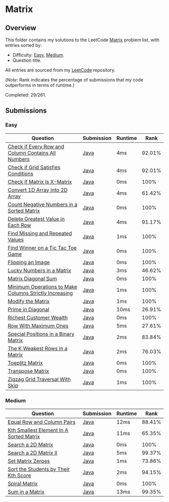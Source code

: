 # Matrix

## Overview
This folder contains my solutions to the LeetCode [Matrix](https://leetcode.com/problem-list/matrix/) problem list,
with entries sorted by:
- Difficulty: [Easy](#easy), [Medium](#medium).
- Question title.

All entries are sourced from my [LeetCode](https://github.com/shumarb/leetcode) repository.

(*Note*: Rank indicates the percentage of submissions that my code outperforms in terms of runtime.)

Completed: 29/261.

## Submissions
### Easy
| Question                                                                                                                                                    | Submission                                                                                                              | Runtime | Rank   |
|-------------------------------------------------------------------------------------------------------------------------------------------------------------|-------------------------------------------------------------------------------------------------------------------------|---------|--------|
| [Check if Every Row and Column Contains All Numbers](https://leetcode.com/problems/check-if-every-row-and-column-contains-all-numbers/description/)         | [Java](https://github.com/shumarb/leetcode/blob/main/submissions/CheckIfEveryRowAndColumnContainsAllNumbers.java)       | 4ms     | 92.01% |
| [Check if Grid Satisfies Conditions](https://leetcode.com/problems/check-if-grid-satisfies-conditions/description/)                                         | [Java](https://github.com/shumarb/leetcode/blob/main/submissions/CheckIfEveryRowAndColumnContainsAllNumbers.java)       | 4ms     | 92.01% |
| [Check if Matrix Is X-Matrix](https://leetcode.com/problems/check-if-matrix-is-x-matrix/description/)                                                       | [Java](https://github.com/shumarb/leetcode/blob/main/submissions/CheckIfMatrixIsXMatrix.java)                           | 0ms     | 100%   |
| [Convert 1D Array into 2D Array](https://leetcode.com/problems/convert-1d-array-into-2d-array/description/)                                                 | [Java](https://github.com/shumarb/leetcode/blob/main/submissions/Convert1DArrayInto2DArray.java)                        | 4ms     | 61.42% |
| [Count Negative Numbers in a Sorted Matrix](https://leetcode.com/problems/count-negative-numbers-in-a-sorted-matrix/description/)                           | [Java](https://github.com/shumarb/leetcode/blob/main/submissions/CountNegativeNumbersInASortedMatrix.java)              | 0ms     | 100%   |
| [Delete Greatest Value in Each Row](https://leetcode.com/problems/delete-greatest-value-in-each-row/description/)                                           | [Java](https://github.com/shumarb/leetcode/blob/main/submissions/DeleteGreatestValueInEachRow.java)                     | 4ms     | 91.17% |
| [Find Missing and Repeated Values](https://leetcode.com/problems/find-missing-and-repeated-values/description)                                              | [Java](https://github.com/shumarb/leetcode/blob/main/submissions/FindMissingAndRepeatedValues.java)                     | 1ms     | 100%   |
| [Find Winner on a Tic Tac Toe Game](https://leetcode.com/problems/find-winner-on-a-tic-tac-toe-game/description/)                                           | [Java](https://github.com/shumarb/leetcode/blob/main/submissions/FindWinnerOnATicTacToeGame.java)                       | 0ms     | 100%   |
| [Flipping an Image](https://leetcode.com/problems/flipping-an-image/description)                                                                            | [Java](https://github.com/shumarb/leetcode/blob/main/submissions/FlippingAnImage.java)                                  | 0ms     | 100%   |
| [Lucky Numbers in a Matrix](https://leetcode.com/problems/lucky-numbers-in-a-matrix/description/)                                                           | [Java](https://github.com/shumarb/leetcode/blob/main/submissions/LuckyNumbersInAMatrix.java)                            | 3ms     | 46.62% |
| [Matrix Diagonal Sum](https://leetcode.com/problems/matrix-diagonal-sum/description/)                                                                       | [Java](https://github.com/shumarb/leetcode/blob/main/submissions/MatrixDiagonalSum.java)                                | 0ms     | 100%   |
| [Minimum Operations to Make Columns Strictly Increasing](https://leetcode.com/problems/minimum-operations-to-make-columns-strictly-increasing/description/) | [Java](https://github.com/shumarb/leetcode/blob/main/submissions/MinimumOperationsToMakeColumnsStrictlyIncreasing.java) | 1ms     | 100%   |
| [Modify the Matrix](https://leetcode.com/problems/modify-the-matrix/description/)                                                                           | [Java](https://github.com/shumarb/leetcode/blob/main/submissions/ModifyTheMatrix.java)                                  | 1ms     | 100%   |
| [Prime in Diagonal](https://leetcode.com/problems/prime-in-diagonal/description/)                                                                           | [Java](https://github.com/shumarb/leetcode/blob/main/submissions/PrimeInDiagonal.java)                                  | 10ms    | 26.91% |
| [Richest Customer Wealth](https://leetcode.com/problems/richest-customer-wealth/description/)                                                               | [Java](https://github.com/shumarb/leetcode/blob/main/submissions/RichestCustomerWealth.java)                            | 0ms     | 100%   |
| [Row With Maximum Ones](https://leetcode.com/problems/row-with-maximum-ones/description/)                                                                   | [Java](https://github.com/shumarb/leetcode/blob/main/submissions/RowWithMaximumOnes.java)                               | 5ms     | 27.61% |
| [Special Positions in a Binary Matrix](https://leetcode.com/problems/special-positions-in-a-binary-matrix/description/)                                     | [Java](https://github.com/shumarb/leetcode/blob/main/submissions/SpecialPositionsInABinaryMatrix.java)                  | 2ms     | 83.84% |
| [The K Weakest Rows in a Matrix](https://leetcode.com/problems/the-k-weakest-rows-in-a-matrix/description/)                                                 | [Java](https://github.com/shumarb/leetcode/blob/main/submissions/TheKWeakestRowsInAMatrix.java)                         | 2ms     | 76.03% |
| [Toeplitz Matrix](https://leetcode.com/problems/toeplitz-matrix/description/)                                                                               | [Java](https://github.com/shumarb/leetcode/blob/main/submissions/ToeplitzMatrix.java)                                   | 0ms     | 100%   |
| [Transpose Matrix](https://leetcode.com/problems/transpose-matrix/description/)                                                                             | [Java](https://github.com/shumarb/leetcode/blob/main/submissions/TransposeMatrix.java)                                  | 0ms     | 100%   |
| [Zigzag Grid Traversal With Skip](https://leetcode.com/problems/zigzag-grid-traversal-with-skip/description/)                                               | [Java](https://github.com/shumarb/leetcode/blob/main/submissions/ZigzagGridTraversalWithSkip.java)                      | 1ms     | 100%   |

### Medium
| Question                                                                                                                      | Submission                                                                                               | Runtime | Rank   |
|-------------------------------------------------------------------------------------------------------------------------------|----------------------------------------------------------------------------------------------------------|---------|--------|
| [Equal Row and Column Pairs](https://leetcode.com/problems/equal-row-and-column-pairs/description/)                           | [Java](https://github.com/shumarb/leetcode/blob/main/submissions/EqualRowAndColumnPairs.java)            | 12ms    | 88.41% |
| [Kth Smallest Element In A Sorted Matrix](https://leetcode.com/problems/kth-smallest-element-in-a-sorted-matrix/description/) | [Java](https://github.com/shumarb/leetcode/blob/main/submissions/KthSmallestElementInASortedMatrix.java) | 11ms    | 65.35% |
| [Search a 2D Matrix](https://leetcode.com/problems/search-a-2d-matrix/description/)                                           | [Java](https://github.com/shumarb/leetcode/blob/main/submissions/SearchA2DMatrix.java)                   | 0ms     | 100%   |
| [Search a 2D Matrix II](https://leetcode.com/problems/search-a-2d-matrix-ii/description/)                                     | [Java](https://github.com/shumarb/leetcode/blob/main/submissions/SearchA2DMatrixTwo.java)                | 5ms     | 99.37% |
| [Set Matrix Zeroes](https://leetcode.com/problems/set-matrix-zeroes/description/)                                             | [Java](https://github.com/shumarb/leetcode/blob/main/submissions/SetMatrixZeroes.java)                   | 1ms     | 73.86% |
| [Sort the Students by Their Kth Score](https://leetcode.com/problems/sort-the-students-by-their-kth-score/description/)       | [Java](https://github.com/shumarb/leetcode/blob/main/submissions/SortTheStudentsByTheirKthScore.java)    | 2ms     | 94.15% |
| [Spiral Matrix](https://leetcode.com/problems/spiral-matrix/description/)                                                     | [Java](https://github.com/shumarb/leetcode/blob/main/submissions/SpiralMatrix.java)                      | 0ms     | 100%   |
| [Sum in a Matrix](https://leetcode.com/problems/sum-in-a-matrix/description/)                                                 | [Java](https://github.com/shumarb/leetcode/blob/main/submissions/SumInAMatrix.java)                      | 13ms    | 99.35% |
